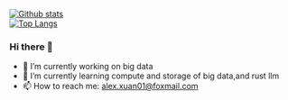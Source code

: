 [![Github stats](https://github-readme-stats.vercel.app/api?username=holmes1412&show_icons=true&include_all_commits=true&count_private=true)](https://github.com/holmes1412/github-readme-stats)   
[![Top Langs](https://github-readme-stats.vercel.app/api/top-langs/?username=holmes1412&layout=compact&langs_count=10&count_private=true)](https://github.com/holmes1412/github-readme-stats)   
### Hi there 👋

- 🔭 I’m currently working on big data
- 🌱 I’m currently learning compute and storage of big data,and rust llm
- 📫 How to reach me: alex.xuan01@foxmail.com
